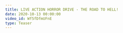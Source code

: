 ```yaml
---
title: LIVE ACTION HORROR DRIVE - THE ROAD TO HELL!
date: 2020-10-13 00:00:00
video_id: Wf5fDfmUFnE
type: Teaser
---
```

